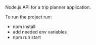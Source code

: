 Node.js API for a trip planner application.

To run the project run:

- npm install
- add needed env variables
- npm run start
